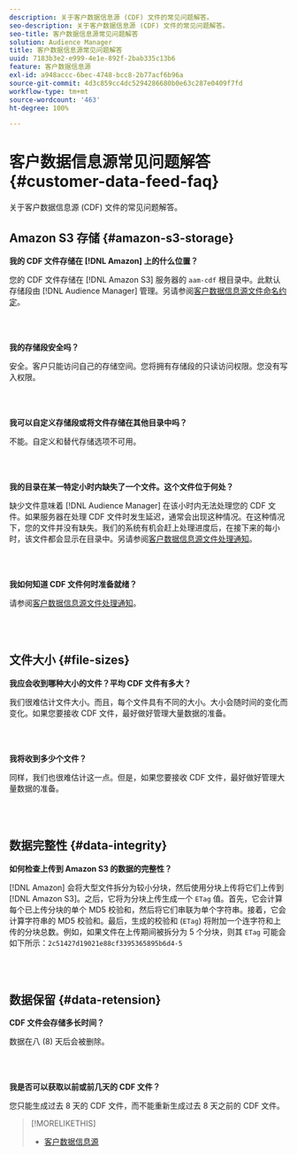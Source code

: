 ```yaml
---
description: 关于客户数据信息源 (CDF) 文件的常见问题解答。
seo-description: 关于客户数据信息源 (CDF) 文件的常见问题解答。
seo-title: 客户数据信息源常见问题解答
solution: Audience Manager
title: 客户数据信息源常见问题解答
uuid: 7183b3e2-e999-4e1e-892f-2bab335c13b6
feature: 客户数据信息源
exl-id: a948accc-6bec-4748-bcc8-2b77acf6b96a
source-git-commit: 4d3c859cc4dc5294286680b0e63c287e0409f7fd
workflow-type: tm+mt
source-wordcount: '463'
ht-degree: 100%

---
```


# 客户数据信息源常见问题解答{#customer-data-feed-faq}

关于客户数据信息源 (CDF) 文件的常见问题解答。

## Amazon S3 存储 {#amazon-s3-storage}

**我的 CDF 文件存储在 [!DNL Amazon] 上的什么位置？**

您的 CDF 文件存储在 [!DNL Amazon S3] 服务器的 `aam-cdf` 根目录中。此默认存储段由 [!DNL Audience Manager] 管理。另请参阅[客户数据信息源文件命名约定](../features/cdf-files.md#cdf-naming-conventions)。

<br> 

**我的存储段安全吗？**

安全。客户只能访问自己的存储空间。您将拥有存储段的只读访问权限。您没有写入权限。

<br> 

**我可以自定义存储段或将文件存储在其他目录中吗？**

不能。自定义和替代存储选项不可用。

<br> 

**我的目录在某一特定小时内缺失了一个文件。这个文件位于何处？**

缺少文件意味着 [!DNL Audience Manager] 在该小时内无法处理您的 CDF 文件。如果服务器在处理 CDF 文件时发生延迟，通常会出现这种情况。在这种情况下，您的文件并没有缺失。我们的系统有机会赶上处理进度后，在接下来的每小时，该文件都会显示在目录中。另请参阅[客户数据信息源文件处理通知](../features/cdf-files.md#cdf-file-processing-notifications)。

<br> 

**我如何知道 CDF 文件何时准备就绪？**

请参阅[客户数据信息源文件处理通知](../features/cdf-files.md#cdf-file-processing-notifications)。

<br> 

## 文件大小 {#file-sizes}

**我应会收到哪种大小的文件？平均 CDF 文件有多大？**

我们很难估计文件大小。而且，每个文件具有不同的大小。大小会随时间的变化而变化。如果您要接收 CDF 文件，最好做好管理大量数据的准备。

<br> 

**我将收到多少个文件？**

同样，我们也很难估计这一点。但是，如果您要接收 CDF 文件，最好做好管理大量数据的准备。

<br> 

## 数据完整性 {#data-integrity}

**如何检查上传到 Amazon S3 的数据的完整性？**

[!DNL Amazon] 会将大型文件拆分为较小分块，然后使用分块上传将它们上传到 [!DNL Amazon S3]。之后，它将为分块上传生成一个 `ETag` 值。首先，它会计算每个已上传分块的单个 MD5 校验和，然后将它们串联为单个字符串。接着，它会计算字符串的 MD5 校验和。最后，生成的校验和 (`ETag`) 将附加一个连字符和上传的分块总数。例如，如果文件在上传期间被拆分为 5 个分块，则其 `ETag` 可能会如下所示：`2c51427d19021e88cf3395365895b6d4-5`

<br> 

## 数据保留 {#data-retension}

**CDF 文件会存储多长时间？**

数据在八 (8) 天后会被删除。

<br> 

**我是否可以获取以前或前几天的 CDF 文件？**

您只能生成过去 8 天的 CDF 文件，而不能重新生成过去 8 天之前的 CDF 文件。

>[!MORELIKETHIS]
>
>* [客户数据信息源](../features/cdf-files.md)

